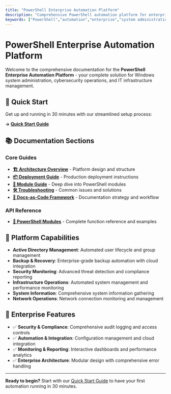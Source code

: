 ```yaml
---
title: "PowerShell Enterprise Automation Platform"
description: "Comprehensive PowerShell automation platform for enterprise Windows system administration, cybersecurity operations, and IT infrastructure management."
keywords: ["PowerShell","automation","enterprise","system administration","cybersecurity","IT infrastructure","Windows","Active Directory","backup","monitoring"]
---
```


# PowerShell Enterprise Automation Platform

Welcome to the comprehensive documentation for the **PowerShell Enterprise Automation Platform** - your complete solution for Windows system administration, cybersecurity operations, and IT infrastructure management.

## 🚀 Quick Start

Get up and running in 30 minutes with our streamlined setup process:

**→ [Quick Start Guide](articles/QUICK_START.md)**

## 📚 Documentation Sections

### Core Guides
- **[🏗️ Architecture Overview](articles/ARCHITECTURE.md)** - Platform design and structure
- **[📦 Deployment Guide](articles/DEPLOYMENT_GUIDE.md)** - Production deployment instructions
- **[🔧 Module Guide](articles/MODULE_GUIDE.md)** - Deep dive into PowerShell modules
- **[🛠️ Troubleshooting](articles/TROUBLESHOOTING.md)** - Common issues and solutions
- **[📄 Docs-as-Code Framework](articles/DOCS_AS_CODE.md)** - Documentation strategy and workflow

### API Reference
- **[📖 PowerShell Modules](api/index.md)** - Complete function reference and examples

## 🎯 Platform Capabilities

- **Active Directory Management**: Automated user lifecycle and group management
- **Backup & Recovery**: Enterprise-grade backup automation with cloud integration  
- **Security Monitoring**: Advanced threat detection and compliance reporting
- **Infrastructure Operations**: Automated system management and performance monitoring
- **System Information**: Comprehensive system information gathering
- **Network Operations**: Network connection monitoring and management

## 🔧 Enterprise Features

- ✅ **Security & Compliance**: Comprehensive audit logging and access controls
- ✅ **Automation & Integration**: Configuration management and cloud integration  
- ✅ **Monitoring & Reporting**: Interactive dashboards and performance analytics
- ✅ **Enterprise Architecture**: Modular design with comprehensive error handling

---

**Ready to begin?** Start with our [Quick Start Guide](articles/QUICK_START.md) to have your first automation running in 30 minutes.
